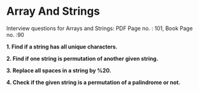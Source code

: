 # Array And Strings

Interview questions for Arrays and Strings: PDF Page no. : 101, Book Page no. :90

**1. Find if a string has all unique characters.**

**2. Find if one string is permutation of another given string.** 

**3. Replace all spaces in a string by %20.**

**4. Check if the given string is a permutation of a palindrome or not.**
